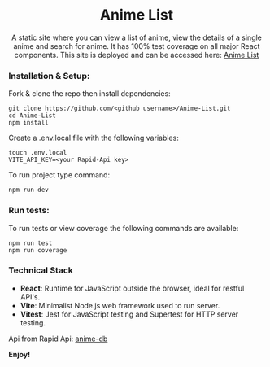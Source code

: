 <h1 align="center">
    Anime List
</h1>

<p align="center">
    A static site where you can view a list of anime, view the details of a single anime and search for anime. It has 100% test coverage on all major React components. This site is deployed and can be accessed here: <a href="https://anime-list-vdy4.onrender.com/" target="_blank">Anime List</a>
</p>

### Installation & Setup:

Fork & clone the repo then install dependencies:

```
git clone https://github.com/<github username>/Anime-List.git
cd Anime-List
npm install
```

Create a .env.local file with the following variables:

```
touch .env.local
VITE_API_KEY=<your Rapid-Api key>
```

To run project type command:

```
npm run dev
```

### Run tests:

To run tests or view coverage the following commands are available:

```
npm run test
npm run coverage
```

### Technical Stack

- **React**: Runtime for JavaScript outside the browser, ideal for restful API's.
- **Vite**: Minimalist Node.js web framework used to run server.
- **Vitest**: Jest for JavaScript testing and Supertest for HTTP server testing.

Api from Rapid Api: [anime-db](https://rapidapi.com/brian.rofiq/api/anime-db)

**Enjoy!**
